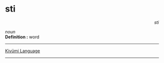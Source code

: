 
# sti

<div align="right"><i>sti</i></div>

*noun*  
**Definition :** word  

---

[Kivümi Language](../README.md)

---
